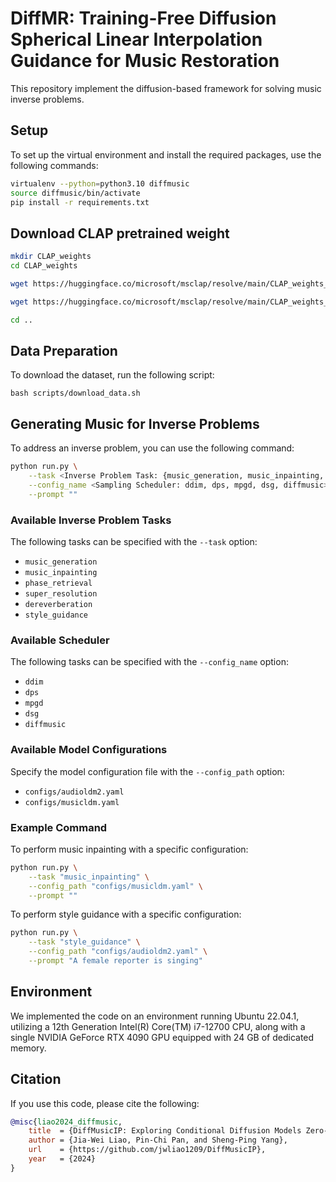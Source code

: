 # DiffMR: Training-Free Diffusion Spherical Linear Interpolation Guidance for Music Restoration

This repository implement the diffusion-based framework for solving music inverse problems.


## Setup
To set up the virtual environment and install the required packages, use the following commands:
```bash
virtualenv --python=python3.10 diffmusic
source diffmusic/bin/activate
pip install -r requirements.txt
```


## Download CLAP pretrained weight
```bash
mkdir CLAP_weights
cd CLAP_weights

wget https://huggingface.co/microsoft/msclap/resolve/main/CLAP_weights_2022.pth

wget https://huggingface.co/microsoft/msclap/resolve/main/CLAP_weights_2023.pth

cd ..
```


## Data Preparation
To download the dataset, run the following script:
```
bash scripts/download_data.sh
```


## Generating Music for Inverse Problems

To address an inverse problem, you can use the following command:

```bash
python run.py \
    --task <Inverse Problem Task: {music_generation, music_inpainting, phase_retrieval, super_resolution, dereverberation, style_guidance}> \
    --config_name <Sampling Scheduler: ddim, dps, mpgd, dsg, diffmusic> \
    --prompt ""
```

### Available Inverse Problem Tasks
The following tasks can be specified with the `--task` option:
- `music_generation`
- `music_inpainting`
- `phase_retrieval`
- `super_resolution`
- `dereverberation`
- `style_guidance`

### Available Scheduler
The following tasks can be specified with the `--config_name` option:
- `ddim`
- `dps`
- `mpgd`
- `dsg`
- `diffmusic`

### Available Model Configurations
Specify the model configuration file with the `--config_path` option:
- `configs/audioldm2.yaml`
- `configs/musicldm.yaml`

### Example Command
To perform music inpainting with a specific configuration:
```bash
python run.py \
    --task "music_inpainting" \
    --config_path "configs/musicldm.yaml" \
    --prompt ""
```

To perform style guidance with a specific configuration:
```bash
python run.py \
    --task "style_guidance" \
    --config_path "configs/audioldm2.yaml" \
    --prompt "A female reporter is singing"
```


## Environment
We implemented the code on an environment running Ubuntu 22.04.1, utilizing a 12th Generation Intel(R) Core(TM) i7-12700 CPU, along with a single NVIDIA GeForce RTX 4090 GPU equipped with 24 GB of dedicated memory.


## Citation
If you use this code, please cite the following:
```bibtex
@misc{liao2024_diffmusic,
    title  = {DiffMusicIP: Exploring Conditional Diffusion Models Zero-shot Potential for Solving Music Inverse Problems},
    author = {Jia-Wei Liao, Pin-Chi Pan, and Sheng-Ping Yang},
    url    = {https://github.com/jwliao1209/DiffMusicIP},
    year   = {2024}
}
```
